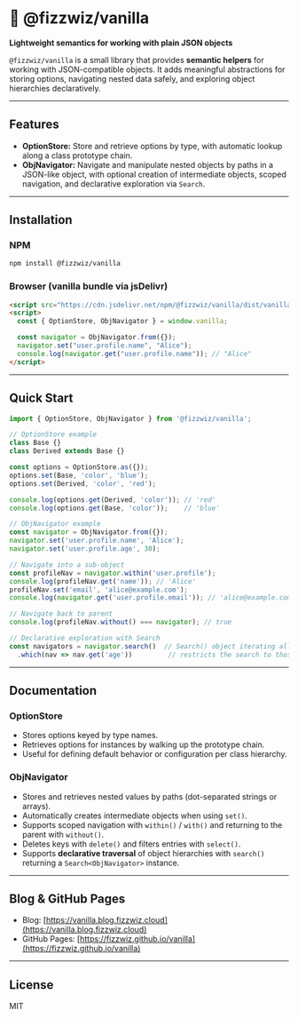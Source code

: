 # 🍦 @fizzwiz/vanilla

**Lightweight semantics for working with plain JSON objects**

`@fizzwiz/vanilla` is a small library that provides **semantic helpers** for working with JSON-compatible objects. It adds meaningful abstractions for storing options, navigating nested data safely, and exploring object hierarchies declaratively.

---

## Features

* **OptionStore:** Store and retrieve options by type, with automatic lookup along a class prototype chain.
* **ObjNavigator:** Navigate and manipulate nested objects by paths in a JSON-like object, with optional creation of intermediate objects, scoped navigation, and declarative exploration via `Search`.

---

## Installation

### NPM

```bash
npm install @fizzwiz/vanilla
```

### Browser (vanilla bundle via jsDelivr)

```html
<script src="https://cdn.jsdelivr.net/npm/@fizzwiz/vanilla/dist/vanilla.bundle.js"></script>
<script>
  const { OptionStore, ObjNavigator } = window.vanilla;

  const navigator = ObjNavigator.from({});
  navigator.set("user.profile.name", "Alice");
  console.log(navigator.get("user.profile.name")); // "Alice"
</script>
```

---

## Quick Start

```javascript
import { OptionStore, ObjNavigator } from '@fizzwiz/vanilla';

// OptionStore example
class Base {}
class Derived extends Base {}

const options = OptionStore.as({});
options.set(Base, 'color', 'blue');
options.set(Derived, 'color', 'red');

console.log(options.get(Derived, 'color')); // 'red'
console.log(options.get(Base, 'color'));    // 'blue'

// ObjNavigator example
const navigator = ObjNavigator.from({});
navigator.set('user.profile.name', 'Alice');
navigator.set('user.profile.age', 30);

// Navigate into a sub-object
const profileNav = navigator.within('user.profile');
console.log(profileNav.get('name')); // 'Alice'
profileNav.set('email', 'alice@example.com');
console.log(navigator.get('user.profile.email')); // 'alice@example.com'

// Navigate back to parent
console.log(profileNav.without() === navigator); // true

// Declarative exploration with Search
const navigators = navigator.search()  // Search() object iterating all the descendant navigators 
  .which(nav => nav.get('age'))         // restricts the search to those navigators whose root object has an 'age' property
```

---

## Documentation

### OptionStore

* Stores options keyed by type names.
* Retrieves options for instances by walking up the prototype chain.
* Useful for defining default behavior or configuration per class hierarchy.

### ObjNavigator

* Stores and retrieves nested values by paths (dot-separated strings or arrays).
* Automatically creates intermediate objects when using `set()`.
* Supports scoped navigation with `within()` / `with()` and returning to the parent with `without()`.
* Deletes keys with `delete()` and filters entries with `select()`.
* Supports **declarative traversal** of object hierarchies with `search()` returning a `Search<ObjNavigator>` instance.

---

## Blog & GitHub Pages

* Blog: [https://vanilla.blog.fizzwiz.cloud](https://vanilla.blog.fizzwiz.cloud)
* GitHub Pages: [https://fizzwiz.github.io/vanilla](https://fizzwiz.github.io/vanilla)

---

## License

MIT
